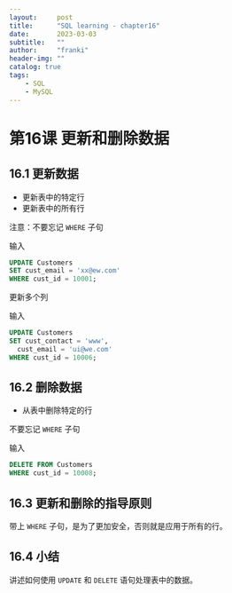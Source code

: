 ```yaml
---
layout:     post
title:      "SQL learning - chapter16"
date:       2023-03-03
subtitle:   ""
author:     "franki"
header-img: ""
catalog: true
tags:
    - SQL
    - MySQL
---
```


# 第16课 更新和删除数据

## 16.1 更新数据

- 更新表中的特定行
- 更新表中的所有行

注意：不要忘记 `WHERE` 子句

输入

```sql
UPDATE Customers
SET cust_email = 'xx@ew.com'
WHERE cust_id = 10001;
```

更新多个列

输入

```sql
UPDATE Customers
SET cust_contact = 'www',
  cust_email = 'ui@we.com'
WHERE cust_id = 10006;
```

## 16.2 删除数据

- 从表中删除特定的行

不要忘记 `WHERE` 子句

输入

```sql
DELETE FROM Customers
WHERE cust_id = 10008;
```

## 16.3 更新和删除的指导原则

带上 `WHERE` 子句，是为了更加安全，否则就是应用于所有的行。

## 16.4 小结

讲述如何使用 `UPDATE` 和 `DELETE` 语句处理表中的数据。
